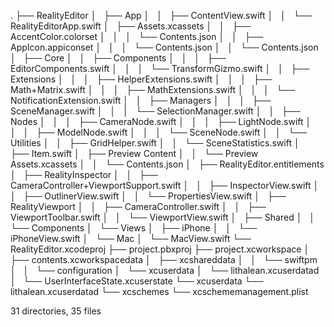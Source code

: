 .
├── RealityEditor
│   ├── App
│   │   ├── ContentView.swift
│   │   └── RealityEditorApp.swift
│   ├── Assets.xcassets
│   │   ├── AccentColor.colorset
│   │   │   └── Contents.json
│   │   ├── AppIcon.appiconset
│   │   │   └── Contents.json
│   │   └── Contents.json
│   ├── Core
│   │   ├── Components
│   │   │   ├── EditorComponents.swift
│   │   │   └── TransformGizmo.swift
│   │   ├── Extensions
│   │   │   ├── HelperExtensions.swift
│   │   │   ├── Math+Matrix.swift
│   │   │   ├── MathExtensions.swift
│   │   │   └── NotificationExtension.swift
│   │   ├── Managers
│   │   │   ├── SceneManager.swift
│   │   │   └── SelectionManager.swift
│   │   ├── Nodes
│   │   │   ├── CameraNode.swift
│   │   │   ├── LightNode.swift
│   │   │   ├── ModelNode.swift
│   │   │   └── SceneNode.swift
│   │   └── Utilities
│   │       ├── GridHelper.swift
│   │       └── SceneStatistics.swift
│   ├── Item.swift
│   ├── Preview Content
│   │   └── Preview Assets.xcassets
│   │       └── Contents.json
│   ├── RealityEditor.entitlements
│   ├── RealityInspector
│   │   ├── CameraController+ViewportSupport.swift
│   │   ├── InspectorView.swift
│   │   ├── OutlinerView.swift
│   │   └── PropertiesView.swift
│   ├── RealityViewport
│   │   ├── CameraController.swift
│   │   ├── ViewportToolbar.swift
│   │   └── ViewportView.swift
│   ├── Shared
│   │   └── Components
│   └── Views
│       ├── iPhone
│       │   └── iPhoneView.swift
│       └── Mac
│           └── MacView.swift
└── RealityEditor.xcodeproj
    ├── project.pbxproj
    ├── project.xcworkspace
    │   ├── contents.xcworkspacedata
    │   ├── xcshareddata
    │   │   └── swiftpm
    │   │       └── configuration
    │   └── xcuserdata
    │       └── lithalean.xcuserdatad
    │           └── UserInterfaceState.xcuserstate
    └── xcuserdata
        └── lithalean.xcuserdatad
            └── xcschemes
                └── xcschememanagement.plist

31 directories, 35 files
